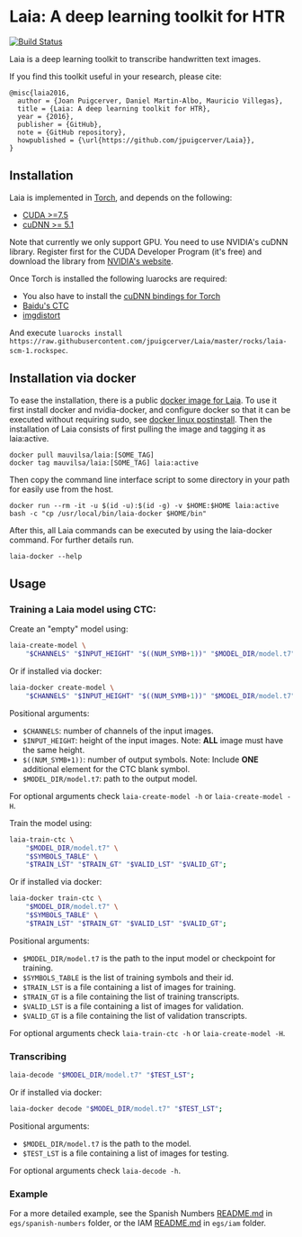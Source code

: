 # Laia: A deep learning toolkit for HTR

[![Build Status](https://travis-ci.com/jpuigcerver/Laia.svg?token=HF64eTvPxEUcjjUPXpgm&branch=master)](https://travis-ci.com/jpuigcerver/Laia)

Laia is a deep learning toolkit to transcribe handwritten text images.

If you find this toolkit useful in your research, please cite:

```
@misc{laia2016,
  author = {Joan Puigcerver, Daniel Martin-Albo, Mauricio Villegas},
  title = {Laia: A deep learning toolkit for HTR},
  year = {2016},
  publisher = {GitHub},
  note = {GitHub repository},
  howpublished = {\url{https://github.com/jpuigcerver/Laia}},
}
```

## Installation

Laia is implemented in [Torch](http://torch.ch/), and depends on the following:

- [CUDA >=7.5](https://developer.nvidia.com/cuda-downloads)
- [cuDNN >= 5.1](https://developer.nvidia.com/cudnn)

Note that currently we only support GPU. You need to use NVIDIA's cuDNN library. Register first for the CUDA Developer Program (it's free) and download the library from [NVIDIA's website](https://developer.nvidia.com/cudnn).

Once Torch is installed the following luarocks are required:

- You also have to  install the [cuDNN bindings for Torch](https://github.com/soumith/cudnn.torch)
- [Baidu's CTC](https://github.com/baidu-research/warp-ctc)
- [imgdistort](https://github.com/jpuigcerver/imgdistort)

And execute `luarocks install https://raw.githubusercontent.com/jpuigcerver/Laia/master/rocks/laia-scm-1.rockspec`.


## Installation via docker

To ease the installation, there is a public [docker image for Laia](https://hub.docker.com/r/mauvilsa/laia/). To use it first install docker and nvidia-docker, and configure docker so that it can be executed without requiring sudo, see [docker linux postinstall](https://docs.docker.com/engine/installation/linux/linux-postinstall/). Then the installation of Laia consists of first pulling the image and tagging it as laia:active.

    docker pull mauvilsa/laia:[SOME_TAG]
    docker tag mauvilsa/laia:[SOME_TAG] laia:active

Then copy the command line interface script to some directory in your path for easily use from the host.

    docker run --rm -it -u $(id -u):$(id -g) -v $HOME:$HOME laia:active bash -c "cp /usr/local/bin/laia-docker $HOME/bin"

After this, all Laia commands can be executed by using the laia-docker command. For further details run.

    laia-docker --help


## Usage

### Training a Laia model using CTC:

Create an "empty" model using:
```bash
laia-create-model \
    "$CHANNELS" "$INPUT_HEIGHT" "$((NUM_SYMB+1))" "$MODEL_DIR/model.t7";
```
Or if installed via docker:
```bash
laia-docker create-model \
    "$CHANNELS" "$INPUT_HEIGHT" "$((NUM_SYMB+1))" "$MODEL_DIR/model.t7";
```
Positional arguments:
- `$CHANNELS`: number of channels of the input images.
- `$INPUT_HEIGHT`: height of the input images. Note: **ALL** image must have the same height.
- `$((NUM_SYMB+1))`: number of output symbols. Note: Include **ONE** additional element for the CTC blank symbol.
- `$MODEL_DIR/model.t7`: path to the output model.

For optional arguments check `laia-create-model -h` or `laia-create-model -H`.

Train the model using:
```bash
laia-train-ctc \
    "$MODEL_DIR/model.t7" \
    "$SYMBOLS_TABLE" \
    "$TRAIN_LST" "$TRAIN_GT" "$VALID_LST" "$VALID_GT";
```
Or if installed via docker:
```bash
laia-docker train-ctc \
    "$MODEL_DIR/model.t7" \
    "$SYMBOLS_TABLE" \
    "$TRAIN_LST" "$TRAIN_GT" "$VALID_LST" "$VALID_GT";
```
Positional arguments:
- `$MODEL_DIR/model.t7` is the path to the input model or checkpoint for training.
- `$SYMBOLS_TABLE` is the list of training symbols and their id.
- `$TRAIN_LST` is a file containing a list of images for training.
- `$TRAIN_GT` is a file containing the list of training transcripts.
- `$VALID_LST` is a file containing a list of images for validation.
- `$VALID_GT` is a file containing the list of validation transcripts.

For optional arguments check `laia-train-ctc -h` or `laia-create-model -H`.

### Transcribing

```bash
laia-decode "$MODEL_DIR/model.t7" "$TEST_LST";
```
Or if installed via docker:
```bash
laia-docker decode "$MODEL_DIR/model.t7" "$TEST_LST";
```
Positional arguments:
- `$MODEL_DIR/model.t7` is the path to the model.
- `$TEST_LST` is a file containing a list of images for testing.

For optional arguments check `laia-decode -h`.

### Example

For a more detailed example, see the Spanish Numbers
[README.md](egs/spanish-numbers/README.md) in `egs/spanish-numbers` folder, or
the IAM [README.md](egs/iam/README.md) in `egs/iam` folder.
